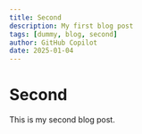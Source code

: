 ```yaml
---
title: Second
description: My first blog post
tags: [dummy, blog, second]
author: GitHub Copilot
date: 2025-01-04
---
```



# Second

This is my second blog post.
